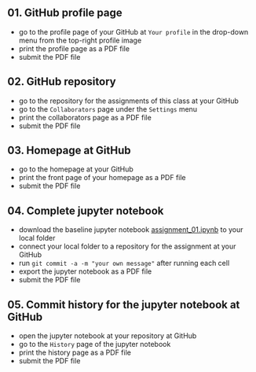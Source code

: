 ## 01. GitHub profile page

- go to the profile page of your GitHub at `Your profile` in the drop-down menu from the top-right profile image
- print the profile page as a PDF file
- submit the PDF file 

## 02. GitHub repository

- go to the repository for the assignments of this class at your GitHub
- go to the `Collaborators` page under the `Settings` menu
- print the collaborators page as a PDF file
- submit the PDF file

## 03. Homepage at GitHub

- go to the homepage at your GitHub
- print the front page of your homepage as a PDF file
- submit the PDF file

## 04. Complete jupyter notebook 

- download the baseline jupyter notebook [assignment_01.ipynb](https://gitlab.com/cau-class/machine-learning/2022-1/assignment/-/blob/main/01/assignment_01.ipynb) to your local folder
- connect your local folder to a repository for the assignment at your GitHub
- run `git commit -a -m "your own message"` after running each cell
- export the jupyter notebook as a PDF file
- submit the PDF file

## 05. Commit history for the jupyter notebook at GitHub

- open the jupyter notebook at your repository at GitHub
- go to the `History` page of the jupyter notebook
- print the history page as a PDF file
- submit the PDF file
